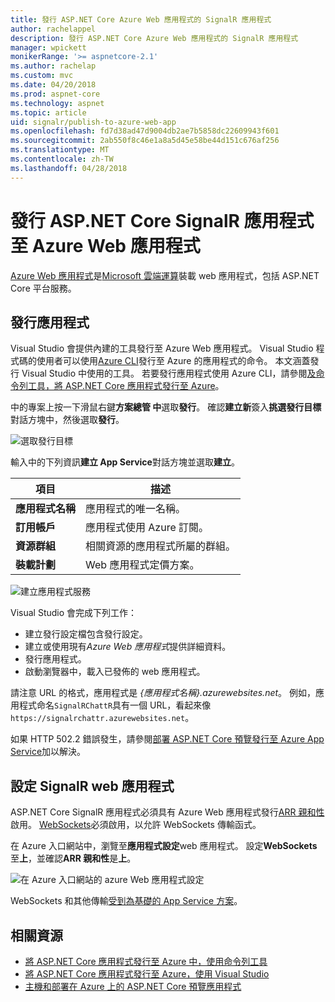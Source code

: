 ```yaml
---
title: 發行 ASP.NET Core Azure Web 應用程式的 SignalR 應用程式
author: rachelappel
description: 發行 ASP.NET Core Azure Web 應用程式的 SignalR 應用程式
manager: wpickett
monikerRange: '>= aspnetcore-2.1'
ms.author: rachelap
ms.custom: mvc
ms.date: 04/20/2018
ms.prod: aspnet-core
ms.technology: aspnet
ms.topic: article
uid: signalr/publish-to-azure-web-app
ms.openlocfilehash: fd7d38ad47d9004db2ae7b5858dc22609943f601
ms.sourcegitcommit: 2ab550f8c46e1a8a5d45e58be44d151c676af256
ms.translationtype: MT
ms.contentlocale: zh-TW
ms.lasthandoff: 04/28/2018
---
```

# <a name="publish-an-aspnet-core-signalr-app-to-an-azure-web-app"></a>發行 ASP.NET Core SignalR 應用程式至 Azure Web 應用程式

[Azure Web 應用程式](/azure/app-service/app-service-web-overview)是[Microsoft 雲端運算](https://azure.microsoft.com/)裝載 web 應用程式，包括 ASP.NET Core 平台服務。

## <a name="publish-the-app"></a>發行應用程式

Visual Studio 會提供內建的工具發行至 Azure Web 應用程式。 Visual Studio 程式碼的使用者可以使用[Azure CLI](/cli/azure)發行至 Azure 的應用程式的命令。 本文涵蓋發行 Visual Studio 中使用的工具。 若要發行應用程式使用 Azure CLI，請參閱[及命令列工具，將 ASP.NET Core 應用程式發行至 Azure](xref:tutorials/publish-to-azure-webapp-using-cli)。

中的專案上按一下滑鼠右鍵**方案總管 中**選取**發行**。 確認**建立新**簽入**挑選發行目標** 對話方塊中，然後選取**發行**。

![選取發行目標](publish-to-azure-web-app/_static/pick-publish-target-dialog.png)

輸入中的下列資訊**建立 App Service**對話方塊並選取**建立**。

| 項目 | 描述 |
| ---- | ----------- |
| **應用程式名稱** | 應用程式的唯一名稱。 |
| **訂用帳戶** | 應用程式使用 Azure 訂閱。 |
| **資源群組** | 相關資源的應用程式所屬的群組。  |
| **裝載計劃** | Web 應用程式定價方案。 |

![建立應用程式服務](publish-to-azure-web-app/_static/create-app-service-dialog.png)

Visual Studio 會完成下列工作：

* 建立發行設定檔包含發行設定。
* 建立或使用現有*Azure Web 應用程式*提供詳細資料。
* 發行應用程式。
* 啟動瀏覽器中，載入已發佈的 web 應用程式。

請注意 URL 的格式，應用程式是 *{應用程式名稱}.azurewebsites.net*。 例如，應用程式命名`SignalRChattR`具有一個 URL，看起來像`https://signalrchattr.azurewebsites.net`。

如果 HTTP 502.2 錯誤發生，請參閱[部署 ASP.NET Core 預覽發行至 Azure App Service](xref:host-and-deploy/azure-apps/index)加以解決。

## <a name="configure-signalr-web-app"></a>設定 SignalR web 應用程式

ASP.NET Core SignalR 應用程式必須具有 Azure Web 應用程式發行[ARR 親和性](https://en.wikipedia.org/wiki/Application_Request_Routing)啟用。 [WebSockets](xref:fundamentals/websockets)必須啟用，以允許 WebSockets 傳輸函式。

在 Azure 入口網站中，瀏覽至**應用程式設定**web 應用程式。 設定**WebSockets**至**上**，並確認**ARR 親和性**是**上**。

![在 Azure 入口網站的 azure Web 應用程式設定](publish-to-azure-web-app/_static/azure-web-app-settings.png)

 WebSockets 和其他傳輸[受到為基礎的 App Service 方案](/azure/azure-subscription-service-limits#app-service-limits)。

## <a name="related-resources"></a>相關資源

* [將 ASP.NET Core 應用程式發行至 Azure 中，使用命令列工具](xref:tutorials/publish-to-azure-webapp-using-cli?tabs=windows)
* [將 ASP.NET Core 應用程式發行至 Azure，使用 Visual Studio](xref:tutorials/publish-to-azure-webapp-using-vs)
* [主機和部署在 Azure 上的 ASP.NET Core 預覽應用程式](xref:host-and-deploy/azure-apps/index#deploy-aspnet-core-preview-release-to-azure-app-service)
